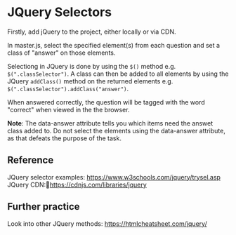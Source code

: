 # JQuery Selectors

Firstly, add jQuery to the project, either locally or via CDN.

In master.js, select the specified element(s) from each question and set a class of "answer" on those elements.

Selectiong in JQuery is done by using the `$()` method e.g. `$(".classSelector")`.  A class can then be added to all elements by using the JQuery `addClass()` method on the returned elements e.g. `$(".classSelector").addClass("answer")`.

When answered correctly, the question will be tagged with the word "correct" when viewed in the the browser.

**Note**: The data-answer attribute tells you which items need the answet class added to.  Do not select the elements using the data-answer attribute, as that defeats the purpose of the task.

## Reference

JQuery selector examples: https://www.w3schools.com/jquery/trysel.asp
JQuery CDN:https://cdnjs.com/libraries/jquery


## Further practice

Look into other JQuery methods: https://htmlcheatsheet.com/jquery/